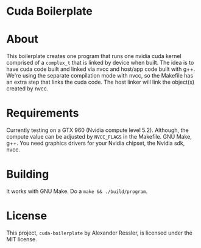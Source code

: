 # Cuda Boilerplate

# About

This boilerplate creates one program that runs one nvidia cuda kernel
comprised of a `complex_t` that is linked by device when built.
The idea is to have cuda code built and linked via nvcc and host/app
code built with g++. We're using the separate compilation mode with
nvcc, so the Makefile has an extra step that links the cuda code.
The host linker will link the object(s) created by nvcc.


# Requirements

Currently testing on a GTX 960 (Nvidia compute level 5.2).
Although, the compute value can be adjusted by `NVCC_FLAGS` in the Makefile.
GNU Make, g++.
You need graphics drivers for your Nvidia chipset, the Nvidia sdk, nvcc.


# Building

It works with GNU Make. Do a `make && ./build/program`.


# License

This project, `cuda-boilerplate` by Alexander Ressler,
is licensed under the MIT license.
